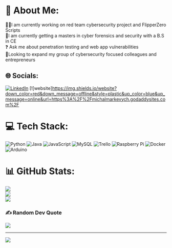 # 💫 About Me:
🐱‍💻I am currently working on red team cybersecurity project and FlipperZero Scripts<br>🏫I am currently getting a masters in cyber forensics and security with a B.S in CE<br>❓ Ask me about penetration testing and web app vulnerabilities <br>🥇Looking to expand my group of cybersecurity focused colleagues and entrepreneurs<br>


## 🌐 Socials:
[![LinkedIn](https://img.shields.io/badge/LinkedIn-%230077B5.svg?logo=linkedin&logoColor=white)](https://linkedin.com/in/michal-markevych) [![website]https://img.shields.io/website?down_color=red&down_message=offline&style=plastic&up_color=blue&up_message=online&url=https%3A%2F%2Fmichalmarkevych.godaddysites.com%2F

# 💻 Tech Stack:
![Python](https://img.shields.io/badge/python-3670A0?style=plastic&logo=python&logoColor=ffdd54) ![Java](https://img.shields.io/badge/java-%23ED8B00.svg?style=plastic&logo=java&logoColor=white) ![JavaScript](https://img.shields.io/badge/javascript-%23323330.svg?style=plastic&logo=javascript&logoColor=%23F7DF1E) ![MySQL](https://img.shields.io/badge/mysql-%2300f.svg?style=plastic&logo=mysql&logoColor=white) ![Trello](https://img.shields.io/badge/Trello-%23026AA7.svg?style=plastic&logo=Trello&logoColor=white) ![Raspberry Pi](https://img.shields.io/badge/-RaspberryPi-C51A4A?style=plastic&logo=Raspberry-Pi) ![Docker](https://img.shields.io/badge/docker-%230db7ed.svg?style=plastic&logo=docker&logoColor=white) ![Arduino](https://img.shields.io/badge/-Arduino-00979D?style=plastic&logo=Arduino&logoColor=white)
# 📊 GitHub Stats:
![](https://github-readme-stats.vercel.app/api?username=michalmarkevych&theme=midnight-purple&hide_border=false&include_all_commits=false&count_private=true)<br/>
![](https://github-readme-streak-stats.herokuapp.com/?user=michalmarkevych&theme=midnight-purple&hide_border=false)<br/>
![](https://github-readme-stats.vercel.app/api/top-langs/?username=michalmarkevych&theme=midnight-purple&hide_border=false&include_all_commits=false&count_private=true&layout=compact)

### ✍️ Random Dev Quote
![](https://quotes-github-readme.vercel.app/api?type=horizontal&theme=tokyonight)

---
[![](https://visitcount.itsvg.in/api?id=michalmarkevych&icon=1&color=1)](https://visitcount.itsvg.in)

<!-- Proudly created with GPRM ( https://gprm.itsvg.in ) -->
